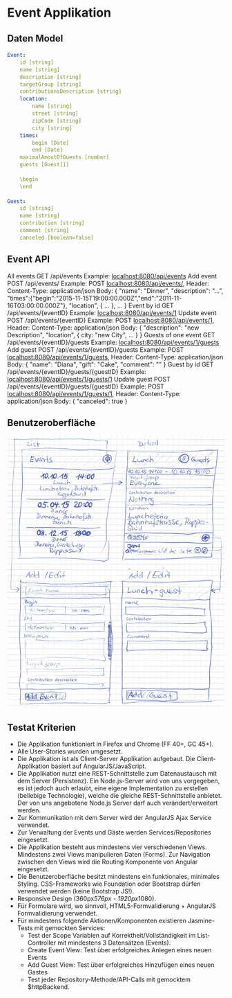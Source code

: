 # Event Applikation

## Daten Model

```yaml
Event:
	id [string]
	name [string]
	description [string]
	targetGroup [string]
	contributionsDescription [string]
	location:
		name [string]
		street [string]
		zipCode [string]
		city [string]
	times:
		begin [Date]
		end [Date]
	maximalAmoutOfGuests [number]
	guests [Guest[]]

	\begin
	\end

Guest:
	id [string]
	name [string]
	contribution [string]
	comment [string]
	canceled [boolean=false]

```

## Event API

All events
	GET /api/events
	Example: [localhost:8080/api/events](http://localhost:8080/api/events)
Add event
	POST /api/events/
	Example: POST [localhost:8080/api/events/](http://localhost:8080/api/events/), Header: Content-Type: application/json Body: { "name": "Dinner", "description": "...", "times":{"begin":"2015-11-15T19:00:00.000Z","end":"2011-11-16T03:00:00.000Z"}, "location", { ... }, ... }
Event by id
	GET /api/events/{eventID}
	Example: [localhost:8080/api/events/1](http://localhost:8080/api/events/1)
Update event
	POST /api/events/{eventID}
	Example: POST [localhost:8080/api/events/1](http://localhost:8080/api/events/1), Header: Content-Type: application/json Body: { "description": "new Description", "location", { city: "new City", ... } }
Guests of one event
	GET /api/events/{eventID}/guests
	Example: [localhost:8080/api/events/1/guests](http://localhost:8080/api/events/1/guests)
Add guest
	POST /api/events/{eventID}/guests
	Example: POST [localhost:8080/api/events/1/guests](http://localhost:8080/api/events/1/guests), Header: Content-Type: application/json Body: { "name": "Diana", "gift": "Cake", "comment": "" }
Guest by id
	GET /api/events/{eventID}/guests/{guestID}
	Example: [localhost:8080/api/events/1/guests/1](http://localhost:8080/api/events/1/guests/1)
Update guest
	POST /api/events/{eventID}/guests/{guestID}
	Example: POST [localhost:8080/api/events/1/guests/1](http://localhost:8080/api/events/1/guests/1), Header: Content-Type: application/json Body: { "canceled": true }

## Benutzeroberfläche

![Wireframes](wireframes.jpg)

## Testat Kriterien

- Die Applikation funktioniert in Firefox und Chrome (FF 40+, GC 45+).
- Alle User-Stories wurden umgesetzt.
- Die Applikation ist als Client-Server Applikation aufgebaut. Die Client-Applikation basiert auf AngularJS/JavaScript.
- Die Applikation nutzt eine REST-Schnittstelle zum Datenaustausch mit dem Server (Persistenz). Ein Node.js-Server wird von uns vorgegeben, es ist jedoch auch erlaubt, eine eigene Implementation zu erstellen (beliebige Technologie), welche die gleiche REST-Schnittstelle anbietet. Der von uns angebotene Node.js Server darf auch verändert/erweitert werden.
- Zur Kommunikation mit dem Server wird der AngularJS Ajax Service verwendet.
- Zur Verwaltung der Events und Gäste werden Services/Repositories eingesetzt.
- Die Applikation besteht aus mindestens vier verschiedenen Views. Mindestens zwei Views manipulieren Daten (Forms). Zur Navigation zwischen den Views wird die Routing Komponente von Angular eingesetzt.
- Die Benutzeroberfläche besitzt mindestens ein funktionales, minimales Styling. CSS-Frameworks wie Foundation oder Bootstrap dürfen verwendet werden (keine Bootstrap JS!).
- Responsive Design (360px*576px - 1920px*1080).
- Für Formulare wird, wo sinnvoll, HTML5-Formvalidierung + AngularJS Formvalidierung verwendet.
- Für mindestens folgende Aktionen/Komponenten existieren Jasmine-Tests mit gemockten Services:
	- Test der Scope Variablen auf Korrektheit/Vollständigkeit im List-Controller mit mindestens 3 Datensätzen (Events).
	- Create Event View: Test über erfolgreiches Anlegen eines neuen Events
	- Add Guest View: Test über erfolgreiches Hinzufügen eines neuen Gastes
	- Test jeder Repository-Methode/API-Calls mit gemocktem $httpBackend.
